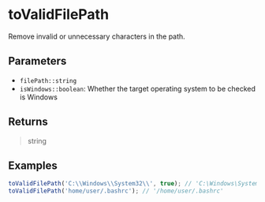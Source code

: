 # toValidFilePath <Lang js />

<NodeRequired en />

Remove invalid or unnecessary characters in the path.

## Parameters

- `filePath::string`
- `isWindows::boolean`: Whether the target operating system to be checked is Windows

## Returns

> string

## Examples

```javascript
toValidFilePath('C:\\Windows\\System32\\', true); // 'C:\Windows\System32'
toValidFilePath('home/user/.bashrc'); // '/home/user/.bashrc'
```
